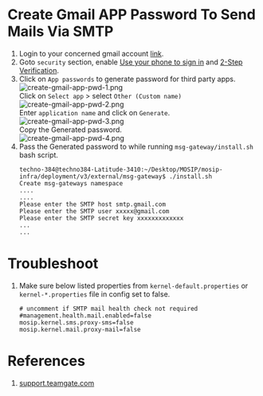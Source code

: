 # Create Gmail APP Password To Send Mails Via SMTP


1. Login to your concerned gmail account [link](https://accounts.google.com/signin).
2. Goto `security` section, enable [Use your phone to sign in](https://support.google.com/accounts/answer/6361026?hl=en&co=GENIE.Platform%3DAndroid) and 
   [2-Step Verification](https://support.google.com/accounts/answer/185839?hl=en&co=GENIE.Platform%3DAndroid).
3. Click on `App passwords` to generate password for third party apps.<br>
   ![create-gmail-app-pwd-1.png](images/create-gmail-app-pwd-1.png)<br>
   Click on `Select app` > select `Other (Custom name)`<br>
   ![create-gmail-app-pwd-2.png](images/create-gmail-app-pwd-2.png)<br>
   Enter `application name` and click on `Generate`.<br>
   ![create-gmail-app-pwd-3.png](images/create-gmail-app-pwd-3.png)<br>
   Copy the Generated password.<br>
   ![create-gmail-app-pwd-4.png](images/create-gmail-app-pwd-4.png)<br>
4. Pass the Generated password to while running `msg-gateway/install.sh` bash script.
   ```
   techno-384@techno384-Latitude-3410:~/Desktop/MOSIP/mosip-infra/deployment/v3/external/msg-gateway$ ./install.sh 
   Create msg-gateways namespace
   ....
   ....
   Please enter the SMTP host smtp.gmail.com
   Please enter the SMTP user xxxxx@gmail.com
   Please enter the SMTP secret key xxxxxxxxxxxxx
   ...
   ...
   ```

# Troubleshoot

1. Make sure below listed properties from `kernel-default.properties` or `kernel-*.properties` file in config set to false.
   ```
   # uncomment if SMTP mail health check not required
   #management.health.mail.enabled=false
   mosip.kernel.sms.proxy-sms=false
   mosip.kernel.mail.proxy-mail=false
   ```

# References

1. [support.teamgate.com](https://support.teamgate.com/hc/en-us/articles/115002064229-How-to-create-a-password-to-connect-email-while-using-2-step-verification-in-Gmail-)
